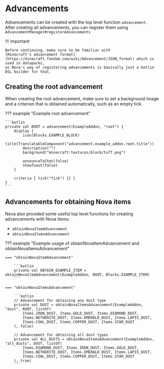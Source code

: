 # Advancements

Advancements can be created with the top level function `advancement`.  
After creating all advancements, you can register them using `AdvancementManager#registerAdvancements`

!!! important

    Before continuing, make sure to be familiar with
    [Minecraft's advancement format](https://minecraft.fandom.com/wiki/Advancement/JSON_format) which is used in datapacks,
    as Nova's way of registering advancements is basically just a kotlin DSL builder for that.

## Creating the root advancement

When creating the root advancement, make sure to set a background image and a criterion that is obtained automatically,
such as an empty tick.

??? example "Example root advancement"

    ```kotlin
    private val ROOT = advancement(ExampleAddon, "root") {
        display {
            icon(Blocks.EXAMPLE_BLOCK)
            title(TranslatableComponent("advancement.example_addon.root.title"))
            description("")
            background("minecraft:textures/block/tuff.png")
            
            announceToChat(false)
            showToast(false)
        }
        
        criteria { tick("tick") {} }
    }
    ```

## Advancements for obtaining Nova items

Nova also provided some useful top level functions for creating advancements with Nova items:

* `obtainNovaItemAdvancement`
* `obtainNovaItemsAdvancement`

??? example "Example usage of obtainNovaItemAdvancement and obtainNovaItemsAdvancement"

    === "obtainNovaItemAdvancement"

        ```kotlin
        private val OBTAIN_EXAMPLE_ITEM = obtainNovaItemAdvancement(ExampleAddon, ROOT, Blocks.EXAMPLE_ITEM)
        ```

    === "obtainNovaItemsAdvancement"

        ```kotlin
        // Advancement for obtaining any dust type
        private val DUST = obtainNovaItemsAdvancement(ExampleAddon, "dust", ROOT, listOf(
            Items.IRON_DUST, Items.GOLD_DUST, Items.DIAMOND_DUST,
            Items.NETHERITE_DUST, Items.EMERALD_DUST, Items.LAPIS_DUST,
            Items.COAL_DUST, Items.COPPER_DUST, Items.STAR_DUST
        ), false)
        
        // Advancement for obtaining all dust types
        private val ALL_DUSTS = obtainNovaItemsAdvancement(ExampleAddon, "all_dusts", DUST, listOf(
            Items.DIAMOND_DUST, Items.IRON_DUST, Items.GOLD_DUST,
            Items.NETHERITE_DUST, Items.EMERALD_DUST, Items.LAPIS_DUST,
            Items.COAL_DUST, Items.COPPER_DUST, Items.STAR_DUST
        ), true)
        ```
